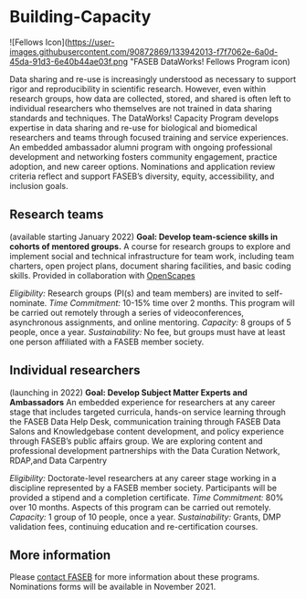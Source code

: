 # Building-Capacity

![Fellows Icon](https://user-images.githubusercontent.com/90872869/133942013-f7f7062e-6a0d-45da-91d3-6e40b44ae03f.png "FASEB DataWorks! Fellows Program icon)


Data sharing and re-use is increasingly understood as necessary to support rigor and reproducibility in scientific research. However, even within research groups, how data are collected, stored, and shared is often left to individual researchers who themselves are not trained in data sharing standards and techniques. The DataWorks! Capacity Program develops expertise in data sharing and re-use for biological and biomedical researchers and teams through focused training and service experiences. An embedded ambassador alumni program with ongoing professional development and networking fosters community engagement, practice adoption, and new career options. Nominations and application review criteria reflect and support FASEB’s diversity, equity, accessibility, and inclusion goals.  

## Research teams 
(available starting January 2022)
**Goal:  Develop team-science skills in cohorts of mentored groups.**
A course for research groups to explore and implement social and technical infrastructure for team work, including team charters, open project plans, document sharing facilities, and basic coding skills.  Provided in collaboration with [OpenScapes](https://openscapes.org)

*Eligibility:* Research groups (PI(s) and team members) are invited to self-nominate.
*Time Commitment:*  10-15% time over 2 months.  This program will be carried out remotely through a series of videoconferences, asynchronous assignments, and online mentoring.
*Capacity:* 8 groups of 5 people, once a year. 
*Sustainability:*  No fee, but groups must have at least one person affiliated with a FASEB member society. 


## Individual researchers 
(launching in 2022)
**Goal:  Develop Subject Matter Experts and Ambassadors**
An embedded experience for researchers at any career stage that includes targeted curricula, hands-on service learning through the FASEB Data Help Desk, communication training through FASEB Data Salons and Knowledgebase content development, and policy experience through FASEB’s public affairs group.
We are exploring content and professional development partnerships with the Data Curation Network, RDAP,and Data Carpentry

*Eligibility:*  Doctorate-level researchers at any career stage working in a discipline represented by a FASEB member society.  Participants will be provided a stipend and a completion certificate.
*Time Commitment:*  80% over 10 months.  Aspects of this program can be carried out remotely.
*Capacity:* 1 group of 10 people, once a year. 
*Sustainability:*  Grants, DMP validation fees, continuing education and re-certification courses.

## More information
Please [contact FASEB](https://faseb.org/About-FASEB/Contact-FASEB) for more information about these programs. Nominations forms will be available in November 2021.  
